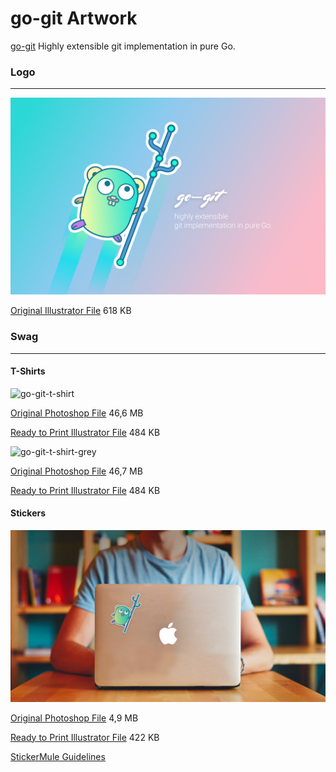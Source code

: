 # go-git Artwork

[go-git](https://github.com/src-d/go-git) Highly extensible git implementation in pure Go.

### Logo

---

![go-git](files/go-git-logo.png)

[Original Illustrator File](files/go-git-logo.ai) 618 KB

### Swag

---

#### T-Shirts

![go-git-t-shirt](files/go-git-t-shirt.png)

[Original Photoshop File](files/go-git-t-shirt.psd) 46,6 MB

[Ready to Print Illustrator File](files/go-git-t-shirt.ai) 484 KB

![go-git-t-shirt-grey](files/go-git-t-shirt-grey.png)

[Original Photoshop File](files/go-git-t-shirt-grey.psd) 46,7 MB

[Ready to Print Illustrator File](files/go-git-t-shirt.ai) 484 KB

#### Stickers

![go-git-sticker](files/sticker-composition.png)

[Original Photoshop File](files/go-git-sticker.psd) 4,9 MB

[Ready to Print Illustrator File](files/go-git-sticker.ai) 422 KB

[StickerMule Guidelines](https://www.stickermule.com/support/artwork)